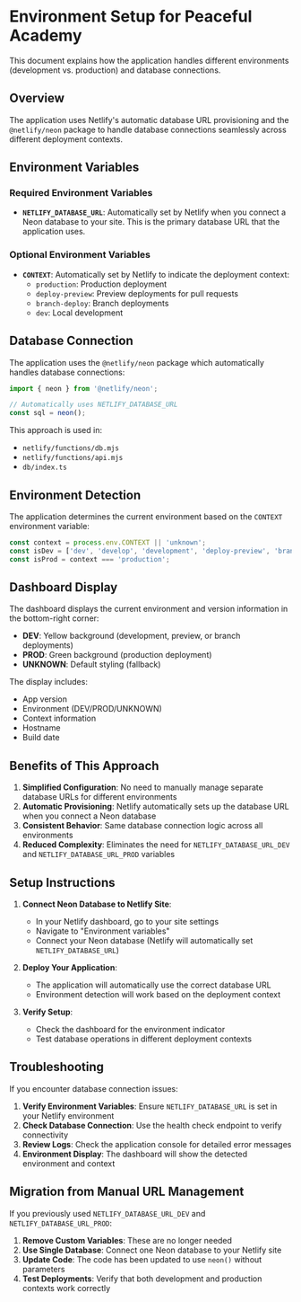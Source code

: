 # Environment Setup for Peaceful Academy

This document explains how the application handles different environments (development vs. production) and database connections.

## Overview

The application uses Netlify's automatic database URL provisioning and the `@netlify/neon` package to handle database connections seamlessly across different deployment contexts.

## Environment Variables

### Required Environment Variables

- **`NETLIFY_DATABASE_URL`**: Automatically set by Netlify when you connect a Neon database to your site. This is the primary database URL that the application uses.

### Optional Environment Variables

- **`CONTEXT`**: Automatically set by Netlify to indicate the deployment context:
  - `production`: Production deployment
  - `deploy-preview`: Preview deployments for pull requests
  - `branch-deploy`: Branch deployments
  - `dev`: Local development

## Database Connection

The application uses the `@netlify/neon` package which automatically handles database connections:

```javascript
import { neon } from '@netlify/neon';

// Automatically uses NETLIFY_DATABASE_URL
const sql = neon();
```

This approach is used in:
- `netlify/functions/db.mjs`
- `netlify/functions/api.mjs`
- `db/index.ts`

## Environment Detection

The application determines the current environment based on the `CONTEXT` environment variable:

```javascript
const context = process.env.CONTEXT || 'unknown';
const isDev = ['dev', 'develop', 'development', 'deploy-preview', 'branch-deploy'].includes(context.toLowerCase());
const isProd = context === 'production';
```

## Dashboard Display

The dashboard displays the current environment and version information in the bottom-right corner:

- **DEV**: Yellow background (development, preview, or branch deployments)
- **PROD**: Green background (production deployment)
- **UNKNOWN**: Default styling (fallback)

The display includes:
- App version
- Environment (DEV/PROD/UNKNOWN)
- Context information
- Hostname
- Build date

## Benefits of This Approach

1. **Simplified Configuration**: No need to manually manage separate database URLs for different environments
2. **Automatic Provisioning**: Netlify automatically sets up the database URL when you connect a Neon database
3. **Consistent Behavior**: Same database connection logic across all environments
4. **Reduced Complexity**: Eliminates the need for `NETLIFY_DATABASE_URL_DEV` and `NETLIFY_DATABASE_URL_PROD` variables

## Setup Instructions

1. **Connect Neon Database to Netlify Site**:
   - In your Netlify dashboard, go to your site settings
   - Navigate to "Environment variables"
   - Connect your Neon database (Netlify will automatically set `NETLIFY_DATABASE_URL`)

2. **Deploy Your Application**:
   - The application will automatically use the correct database URL
   - Environment detection will work based on the deployment context

3. **Verify Setup**:
   - Check the dashboard for the environment indicator
   - Test database operations in different deployment contexts

## Troubleshooting

If you encounter database connection issues:

1. **Verify Environment Variables**: Ensure `NETLIFY_DATABASE_URL` is set in your Netlify environment
2. **Check Database Connection**: Use the health check endpoint to verify connectivity
3. **Review Logs**: Check the application console for detailed error messages
4. **Environment Display**: The dashboard will show the detected environment and context

## Migration from Manual URL Management

If you previously used `NETLIFY_DATABASE_URL_DEV` and `NETLIFY_DATABASE_URL_PROD`:

1. **Remove Custom Variables**: These are no longer needed
2. **Use Single Database**: Connect one Neon database to your Netlify site
3. **Update Code**: The code has been updated to use `neon()` without parameters
4. **Test Deployments**: Verify that both development and production contexts work correctly
